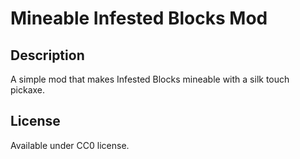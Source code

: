 # Mineable Infested Blocks Mod

## Description

A simple mod that makes Infested Blocks mineable with a silk touch pickaxe. 

## License

Available under CC0 license. 

